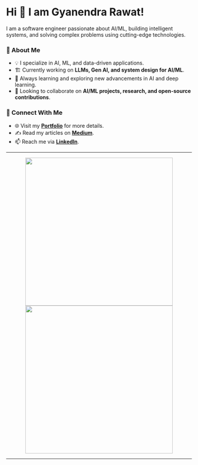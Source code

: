# Hi 👋 I am Gyanendra Rawat!

I am a software engineer passionate about AI/ML, building intelligent systems, and solving complex problems using cutting-edge technologies.

### 🚀 About Me
- 💡 I specialize in AI, ML, and data-driven applications.
- 🏗️ Currently working on **LLMs, Gen AI, and system design for AI/ML**.
- 📖 Always learning and exploring new advancements in AI and deep learning.
- 🤝 Looking to collaborate on **AI/ML projects, research, and open-source contributions**.

### 📌 Connect With Me
- 🌐 Visit my **[Portfolio](https://pratik-kumar.netlify.app/)** for more details.
- ✍️ Read my articles on **[Medium](https://pr2tik1.medium.com/)**.
- 📫 Reach me via **[LinkedIn](https://www.linkedin.com/)**.

---

<p align="center">
  <img src="https://github-readme-stats.vercel.app/api?username=gyanendrarawat&show_icons=true&theme=dark" width="400">
  <img src="https://github-readme-streak-stats.herokuapp.com?user=gyanendrarawat&theme=dark&hide_border=true" width="400">
</p>

---
